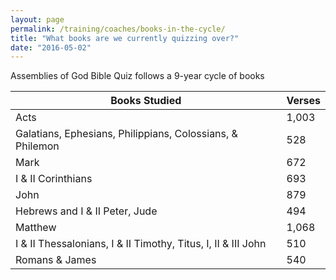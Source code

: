 ```yaml
---
layout: page
permalink: /training/coaches/books-in-the-cycle/
title: "What books are we currently quizzing over?"
date: "2016-05-02"
---
```


Assemblies of God Bible Quiz follows a 9-year cycle of books

| Books Studied                                                 | Verses |
| ------------------------------------------------------------- | ------ |
| Acts                                                          | 1,003  |
| Galatians, Ephesians, Philippians, Colossians, & Philemon     | 528    |
| Mark                                                          | 672    |
| I & II Corinthians                                            | 693    |
| John                                                          | 879    |
| Hebrews and I & II Peter, Jude                                | 494    |
| Matthew                                                       | 1,068  |
| I & II Thessalonians, I & II Timothy, Titus, I, II & III John | 510    |
| Romans & James                                                | 540    |
